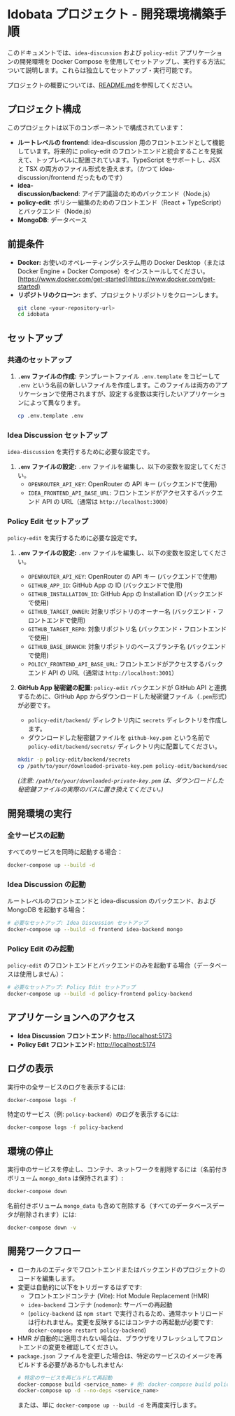 # Idobata プロジェクト - 開発環境構築手順

このドキュメントでは、`idea-discussion` および `policy-edit` アプリケーションの開発環境を Docker Compose を使用してセットアップし、実行する方法について説明します。これらは独立してセットアップ・実行可能です。

プロジェクトの概要については、[README.md](./README.md)を参照してください。

## プロジェクト構成

このプロジェクトは以下のコンポーネントで構成されています：

- **ルートレベルの frontend**: idea-discussion 用のフロントエンドとして機能しています。将来的に policy-edit のフロントエンドと統合することを見据えて、トップレベルに配置されています。TypeScript をサポートし、JSX と TSX の両方のファイル形式を扱えます。（かつて idea-discussion/frontend だったものです）
- **idea-discussion/backend**: アイデア議論のためのバックエンド（Node.js）
- **policy-edit**: ポリシー編集のためのフロントエンド（React + TypeScript）とバックエンド（Node.js）
- **MongoDB**: データベース

## 前提条件

- **Docker:** お使いのオペレーティングシステム用の Docker Desktop（または Docker Engine + Docker Compose）をインストールしてください。[https://www.docker.com/get-started](https://www.docker.com/get-started)
- **リポジトリのクローン:** まず、プロジェクトリポジトリをクローンします。
  ```bash
  git clone <your-repository-url>
  cd idobata
  ```

## セットアップ

### 共通のセットアップ

1.  **`.env` ファイルの作成:**
    テンプレートファイル `.env.template` をコピーして `.env` という名前の新しいファイルを作成します。このファイルは両方のアプリケーションで使用されますが、設定する変数は実行したいアプリケーションによって異なります。
    ```bash
    cp .env.template .env
    ```

### Idea Discussion セットアップ

`idea-discussion` を実行するために必要な設定です。

1.  **`.env` ファイルの設定:**
    `.env` ファイルを編集し、以下の変数を設定してください。
    - `OPENROUTER_API_KEY`: OpenRouter の API キー (バックエンドで使用)
    - `IDEA_FRONTEND_API_BASE_URL`: フロントエンドがアクセスするバックエンド API の URL（通常は `http://localhost:3000`）

### Policy Edit セットアップ

`policy-edit` を実行するために必要な設定です。

1.  **`.env` ファイルの設定:**
    `.env` ファイルを編集し、以下の変数を設定してください。

    - `OPENROUTER_API_KEY`: OpenRouter の API キー (バックエンドで使用)
    - `GITHUB_APP_ID`: GitHub App の ID (バックエンドで使用)
    - `GITHUB_INSTALLATION_ID`: GitHub App の Installation ID (バックエンドで使用)
    - `GITHUB_TARGET_OWNER`: 対象リポジトリのオーナー名 (バックエンド・フロントエンドで使用)
    - `GITHUB_TARGET_REPO`: 対象リポジトリ名 (バックエンド・フロントエンドで使用)
    - `GITHUB_BASE_BRANCH`: 対象リポジトリのベースブランチ名 (バックエンドで使用)
    - `POLICY_FRONTEND_API_BASE_URL`: フロントエンドがアクセスするバックエンド API の URL（通常は `http://localhost:3001`）

2.  **GitHub App 秘密鍵の配置:**
    `policy-edit` バックエンドが GitHub API と連携するために、GitHub App からダウンロードした秘密鍵ファイル（`.pem`形式）が必要です。
    - `policy-edit/backend/` ディレクトリ内に `secrets` ディレクトリを作成します。
    - ダウンロードした秘密鍵ファイルを `github-key.pem` という名前で `policy-edit/backend/secrets/` ディレクトリ内に配置してください。
    ```bash
    mkdir -p policy-edit/backend/secrets
    cp /path/to/your/downloaded-private-key.pem policy-edit/backend/secrets/github-key.pem
    ```
    _(注意: `/path/to/your/downloaded-private-key.pem` は、ダウンロードした秘密鍵ファイルの実際のパスに置き換えてください。)_

## 開発環境の実行

### 全サービスの起動

すべてのサービスを同時に起動する場合：

```bash
docker-compose up --build -d
```

### Idea Discussion の起動

ルートレベルのフロントエンドと idea-discussion のバックエンド、および MongoDB を起動する場合：

```bash
# 必要なセットアップ: Idea Discussion セットアップ
docker-compose up --build -d frontend idea-backend mongo
```

### Policy Edit のみ起動

`policy-edit` のフロントエンドとバックエンドのみを起動する場合（データベースは使用しません）：

```bash
# 必要なセットアップ: Policy Edit セットアップ
docker-compose up --build -d policy-frontend policy-backend
```

## アプリケーションへのアクセス

- **Idea Discussion フロントエンド:** [http://localhost:5173](http://localhost:5173)
- **Policy Edit フロントエンド:** [http://localhost:5174](http://localhost:5174)

## ログの表示

実行中の全サービスのログを表示するには:

```bash
docker-compose logs -f
```

特定のサービス（例: `policy-backend`）のログを表示するには:

```bash
docker-compose logs -f policy-backend
```

## 環境の停止

実行中のサービスを停止し、コンテナ、ネットワークを削除するには（名前付きボリューム `mongo_data` は保持されます）:

```bash
docker-compose down
```

名前付きボリューム `mongo_data` も含めて削除する（すべてのデータベースデータが削除されます）には:

```bash
docker-compose down -v
```

## 開発ワークフロー

- ローカルのエディタでフロントエンドまたはバックエンドのプロジェクトのコードを編集します。
- 変更は自動的に以下をトリガーするはずです:
  - フロントエンドコンテナ (Vite): Hot Module Replacement (HMR)
  - `idea-backend` コンテナ (`nodemon`): サーバーの再起動
  - (`policy-backend` は `npm start` で実行されるため、通常ホットリロードは行われません。変更を反映するにはコンテナの再起動が必要です: `docker-compose restart policy-backend`)
- HMR が自動的に適用されない場合は、ブラウザをリフレッシュしてフロントエンドの変更を確認してください。
- `package.json` ファイルを変更した場合は、特定のサービスのイメージを再ビルドする必要があるかもしれません:
  ```bash
  # 特定のサービスを再ビルドして再起動
  docker-compose build <service_name> # 例: docker-compose build policy-backend
  docker-compose up -d --no-deps <service_name>
  ```
  または、単に `docker-compose up --build -d` を再度実行します。
